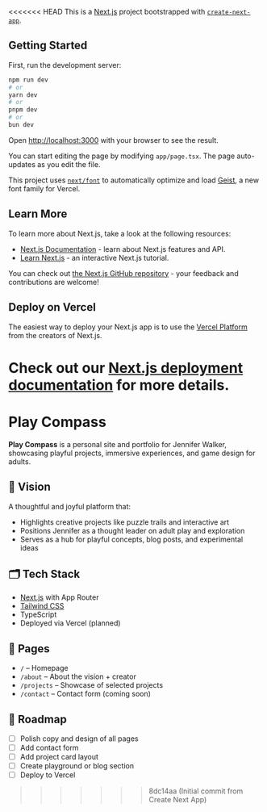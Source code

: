 <<<<<<< HEAD
This is a [Next.js](https://nextjs.org) project bootstrapped with [`create-next-app`](https://nextjs.org/docs/app/api-reference/cli/create-next-app).

## Getting Started

First, run the development server:

```bash
npm run dev
# or
yarn dev
# or
pnpm dev
# or
bun dev
```

Open [http://localhost:3000](http://localhost:3000) with your browser to see the result.

You can start editing the page by modifying `app/page.tsx`. The page auto-updates as you edit the file.

This project uses [`next/font`](https://nextjs.org/docs/app/building-your-application/optimizing/fonts) to automatically optimize and load [Geist](https://vercel.com/font), a new font family for Vercel.

## Learn More

To learn more about Next.js, take a look at the following resources:

- [Next.js Documentation](https://nextjs.org/docs) - learn about Next.js features and API.
- [Learn Next.js](https://nextjs.org/learn) - an interactive Next.js tutorial.

You can check out [the Next.js GitHub repository](https://github.com/vercel/next.js) - your feedback and contributions are welcome!

## Deploy on Vercel

The easiest way to deploy your Next.js app is to use the [Vercel Platform](https://vercel.com/new?utm_medium=default-template&filter=next.js&utm_source=create-next-app&utm_campaign=create-next-app-readme) from the creators of Next.js.

Check out our [Next.js deployment documentation](https://nextjs.org/docs/app/building-your-application/deploying) for more details.
=======
# Play Compass

**Play Compass** is a personal site and portfolio for Jennifer Walker, showcasing playful projects, immersive experiences, and game design for adults.

## 🌟 Vision

A thoughtful and joyful platform that:
- Highlights creative projects like puzzle trails and interactive art
- Positions Jennifer as a thought leader on adult play and exploration
- Serves as a hub for playful concepts, blog posts, and experimental ideas

## 🗂️ Tech Stack

- [Next.js](https://nextjs.org/) with App Router
- [Tailwind CSS](https://tailwindcss.com/)
- TypeScript
- Deployed via Vercel (planned)

## 🧩 Pages

- `/` – Homepage
- `/about` – About the vision + creator
- `/projects` – Showcase of selected projects
- `/contact` – Contact form (coming soon)

## 🚧 Roadmap

- [ ] Polish copy and design of all pages
- [ ] Add contact form
- [ ] Add project card layout
- [ ] Create playground or blog section
- [ ] Deploy to Vercel
>>>>>>> 8dc14aa (Initial commit from Create Next App)
